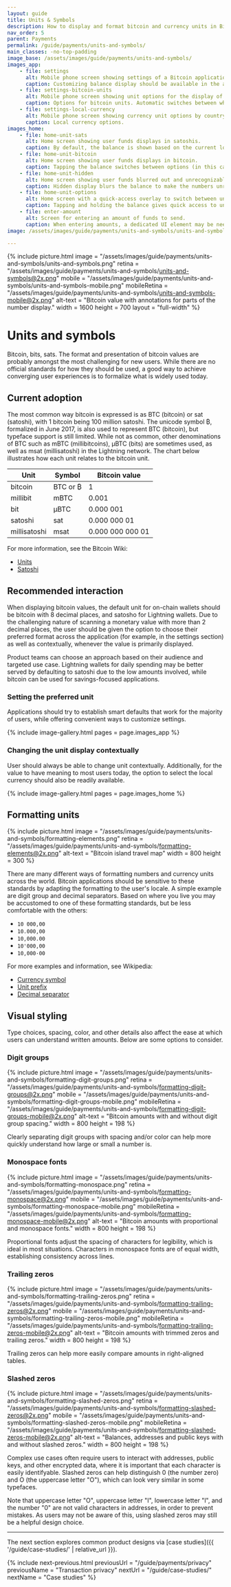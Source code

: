 ```yaml
---
layout: guide
title: Units & Symbols
description: How to display and format bitcoin and currency units in Bitcoin applications.
nav_order: 5
parent: Payments
permalink: /guide/payments/units-and-symbols/
main_classes: -no-top-padding
image_base: /assets/images/guide/payments/units-and-symbols/
images_app:
    - file: settings
      alt: Mobile phone screen showing settings of a Bitcoin application
      caption: Customizing balance display should be available in the app settings.
    - file: settings-bitcoin-units
      alt: Mobile phone screen showing unit options for the display of bitcoin amounts.
      caption: Options for bitcoin units. Automatic switches between whole bitcoin and Satoshi.
    - file: settings-local-currency
      alt: Mobile phone screen showing currency unit options by country.
      caption: Local currency options.
images_home:
    - file: home-unit-sats
      alt: Home screen showing user funds displays in satoshis.
      caption: By default, the balance is shown based on the current location.
    - file: home-unit-bitcoin
      alt: Home screen showing user funds displays in bitcoin.
      caption: Tapping the balance switches between options (in this case bitcoin, satoshi, and hidden display).
    - file: home-unit-hidden
      alt: Home screen showing user funds blurred out and unrecognizable.
      caption: Hidden display blurs the balance to make the numbers unrecognizable.
    - file: home-unit-options
      alt: Home screen with a quick-access overlay to switch between units.
      caption: Tapping and holding the balance gives quick access to unit options.
    - file: enter-amount
      alt: Screen for entering an amount of funds to send.
      caption: When entering amounts, a dedicated UI element may be needed to switch between units.
image: /assets/images/guide/payments/units-and-symbols/units-and-symbols-preview.jpg

---
```


<!--

Editor's notes

This page outlines basic considerations for displaying bitcoin and other currency amounts. Due to the huge
amount of different notation standards around the world, it focuses on bitcoin.

Illustration sources

https://www.figma.com/file/VB3GQdAnhl8yta44DY3PSV/Bitcoin-Wallet-UI-Kit?node-id=2318%3A61126

-->

{% include picture.html
   image = "/assets/images/guide/payments/units-and-symbols/units-and-symbols.png"
   retina = "/assets/images/guide/payments/units-and-symbols/units-and-symbols@2x.png"
   mobile = "/assets/images/guide/payments/units-and-symbols/units-and-symbols-mobile.png"
   mobileRetina = "/assets/images/guide/payments/units-and-symbols/units-and-symbols-mobile@2x.png"
   alt-text = "Bitcoin value with annotations for parts of the number display."
   width = 1600
   height = 700
   layout = "full-width"
%}

# Units and symbols

Bitcoin, bits, sats. The format and presentation of bitcoin values are probably amongst the most challenging for new users. While there are no official standards for how they should be used, a good way to achieve converging user experiences is to formalize what is widely used today.


## Current adoption

The most common way bitcoin is expressed is as BTC (bitcoin) or sat (satoshi), with 1 bitcoin being 100 million satoshi. The unicode symbol ₿, formalized in June 2017, is also used to represent BTC (bitcoin), but typeface support is still limited. While not as common, other denominations of BTC such as mBTC (millibitcoins), μBTC (bits) are sometimes used, as well as msat (millisatoshi) in the Lightning network. The chart below illustrates how each unit relates to the bitcoin unit.

| Unit         | Symbol       | Bitcoin value     |
| ------------ | ------------ | ----------------- |
| bitcoin      | BTC or ₿     | 1                 |
| millibit     | mBTC         | 0.001             |
| bit          | μBTC         | 0.000 001         |
| satoshi      | sat          | 0.000 000 01      |
| millisatoshi | msat         | 0.000 000 000 01  |

For more information, see the Bitcoin Wiki:

- [Units](https://en.bitcoin.it/wiki/Units)
- [Satoshi](https://en.bitcoin.it/wiki/Satoshi_(unit))

## Recommended interaction

When displaying bitcoin values, the default unit for on-chain wallets should be bitcoin with 8 decimal places, and satosho for Lightning wallets. Due to the challenging nature of scanning a monetary value with more than 2 decimal places, the user should be given the option to choose their preferred format across the application (for example, in the settings section) as well as contextually, whenever the value is primarily displayed.

Product teams can choose an approach based on their audience and targeted use case. Lightning wallets for daily spending may be better served by defaulting to satoshi due to the low amounts involved, while bitcoin can be used for savings-focused applications.

### Setting the preferred unit

Applications should try to establish smart defaults that work for the majority of users, while offering convenient ways to customize settings.

{% include image-gallery.html pages = page.images_app %}

### Changing the unit display contextually

User should always be able to change unit contextually. Additionally, for the value to have meaning to most users today, the option to select the local currency should also be readily available.

{% include image-gallery.html pages = page.images_home %}

## Formatting units

{% include picture.html
   image = "/assets/images/guide/payments/units-and-symbols/formatting-elements.png"
   retina = "/assets/images/guide/payments/units-and-symbols/formatting-elements@2x.png"
   alt-text = "Bitcoin island travel map"
   width = 800
   height = 300
%}

There are many different ways of formatting numbers and currency units across the world. Bitcoin applications should be sensitive to these standards by adapting the formatting to the user's locale. A simple example are digit group and decimal separators. Based on where you live you may be accustomed to one of these formatting standards, but be less comfortable with the others:
- `10 000,00`
- `10.000,00`
- `10,000.00`
- `10'000,00`
- `10,000·00`

For more examples and information, see Wikipedia:

- [Currency symbol](https://en.wikipedia.org/wiki/Currency_symbol)
- [Unit prefix](https://en.wikipedia.org/wiki/Unit_prefix)
- [Decimal separator](https://en.wikipedia.org/wiki/Decimal_separator)

## Visual styling

Type choices, spacing, color, and other details also affect the ease at which users can understand written amounts. Below are some options to consider.

### Digit groups

{% include picture.html
   image = "/assets/images/guide/payments/units-and-symbols/formatting-digit-groups.png"
   retina = "/assets/images/guide/payments/units-and-symbols/formatting-digit-groups@2x.png"
   mobile = "/assets/images/guide/payments/units-and-symbols/formatting-digit-groups-mobile.png"
   mobileRetina = "/assets/images/guide/payments/units-and-symbols/formatting-digit-groups-mobile@2x.png"
   alt-text = "Bitcoin amounts with and without digit group spacing."
   width = 800
   height = 198
%}

Clearly separating digit groups with spacing and/or color can help more quickly understand how large or small a number is.

### Monospace fonts

{% include picture.html
   image = "/assets/images/guide/payments/units-and-symbols/formatting-monospace.png"
   retina = "/assets/images/guide/payments/units-and-symbols/formatting-monospace@2x.png"
   mobile = "/assets/images/guide/payments/units-and-symbols/formatting-monospace-mobile.png"
   mobileRetina = "/assets/images/guide/payments/units-and-symbols/formatting-monospace-mobile@2x.png"
   alt-text = "Bitcoin amounts with proportional and monospace fonts."
   width = 800
   height = 198
%}

Proportional fonts adjust the spacing of characters for legibility, which is ideal in most situations. Characters in monospace fonts are of equal width, establishing consistency across lines.

### Trailing zeros

{% include picture.html
   image = "/assets/images/guide/payments/units-and-symbols/formatting-trailing-zeros.png"
   retina = "/assets/images/guide/payments/units-and-symbols/formatting-trailing-zeros@2x.png"
   mobile = "/assets/images/guide/payments/units-and-symbols/formatting-trailing-zeros-mobile.png"
   mobileRetina = "/assets/images/guide/payments/units-and-symbols/formatting-trailing-zeros-mobile@2x.png"
   alt-text = "Bitcoin amounts with trimmed zeros and trailing zeros."
   width = 800
   height = 198
%}

Trailing zeros can help more easily compare amounts in right-aligned tables.

### Slashed zeros

{% include picture.html
   image = "/assets/images/guide/payments/units-and-symbols/formatting-slashed-zeros.png"
   retina = "/assets/images/guide/payments/units-and-symbols/formatting-slashed-zeros@2x.png"
   mobile = "/assets/images/guide/payments/units-and-symbols/formatting-slashed-zeros-mobile.png"
   mobileRetina = "/assets/images/guide/payments/units-and-symbols/formatting-slashed-zeros-mobile@2x.png"
   alt-text = "Balances, addresses and public keys with and without slashed zeros."
   width = 800
   height = 198
%}

Complex use cases often require users to interact with addresses, public keys, and other encrypted data, where it is important that each character is easily identifyable. Slashed zeros can help distinguish 0 (the number zero) and O (the uppercase letter "O"), which can look very similar in some typefaces.

Note that uppercase letter "O", uppercase letter "I", lowercase letter "l", and the number "0" are not valid characters in addresses, in order to prevent mistakes. As users may not be aware of this, using slashed zeros may still be a helpful design choice.

---

The next section explores common product designs via [case studies]({{ '/guide/case-studies/' | relative_url }}).

{% include next-previous.html
   previousUrl = "/guide/payments/privacy"
   previousName = "Transaction privacy"
   nextUrl = "/guide/case-studies/"
   nextName = "Case studies"
%}
